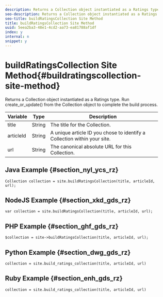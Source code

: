 ```yaml
---
description: Returns a Collection object instantiated as a Ratings type. Run create_or_update() from the Collection object to complete the build process.
seo-description: Returns a Collection object instantiated as a Ratings type. Run create_or_update() from the Collection object to complete the build process.
seo-title: buildRatingsCollection Site Method
title: buildRatingsCollection Site Method
uuid: 5eea2ba3-48e1-4cd2-aa73-ea81788af1df
index: y
internal: n
snippet: y
---
```


# buildRatingsCollection Site Method{#buildratingscollection-site-method}

Returns a Collection object instantiated as a Ratings type. Run create_or_update() from the Collection object to complete the build process.

|Variable|Type|Description|
|--- |--- |--- |
|title|String|The title for the Collection.|
|articleId|String|A unique article ID you chose to identify a Collection within your site.|
|url|String|The canonical absolute URL for this Collection.|

## Java Example {#section_nyl_ycs_rz}

```
Collection collection = site.buildRatingsCollection(title, articleId, url); 

```

## NodeJS Example {#section_xkd_gds_rz}

```
var collection = site.buildRatingsCollection(title, articleId, url); 

```

## PHP Example {#section_ghf_gds_rz}

```
$collection = site->buildRatingsCollection(title, articleId, url); 

```

## Python Example {#section_dwg_gds_rz}

```
collection = site.build_ratings_collection(title, articleId, url) 

```

## Ruby Example {#section_enh_gds_rz}

```
collection = site.build_ratings_collection(title, articleId, url) 

```

